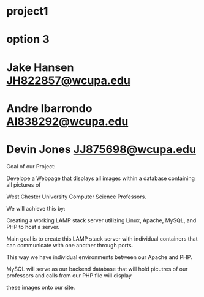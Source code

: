 # project1
# option 3

# Jake Hansen  JH822857@wcupa.edu
# Andre Ibarrondo  AI838292@wcupa.edu
# Devin Jones   JJ875698@wcupa.edu


Goal of our Project:

Develope a Webpage that displays all images within a database containing all pictures of 

West Chester University Computer Science Professors.

We will achieve this by:

Creating a working LAMP stack server utilizing Linux, Apache, MySQL, and PHP to host a server.

Main goal is to create this LAMP stack server with individual containers that can communicate with one another through ports.

This way we have individual environments between our Apache and PHP.

MySQL will serve as our backend database that will hold picutres of our professors and calls from our PHP file will display

these images onto our site.
